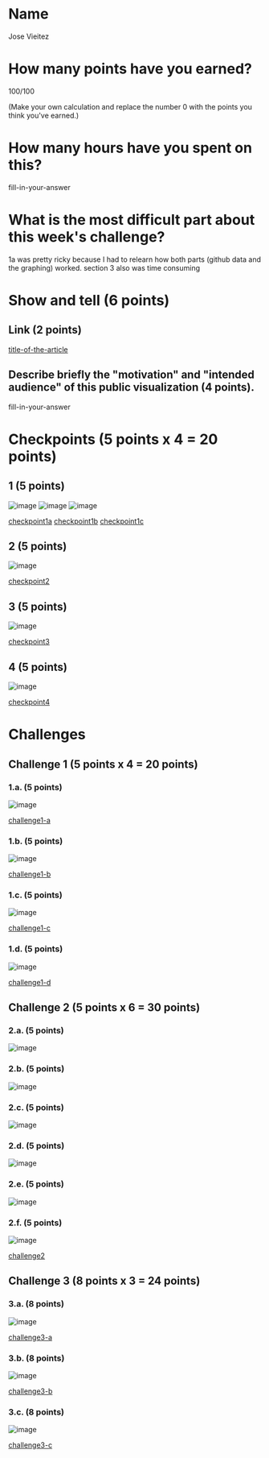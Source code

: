 # Name

Jose Vieitez
# How many points have you earned?

100/100

(Make your own calculation and replace the number 0 with the points you think you've earned.)

# How many hours have you spent on this?

fill-in-your-answer

# What is the most difficult part about this week's challenge?

1a was pretty ricky because I had to relearn how both parts (github data and the graphing) worked. section 3 also was time consuming
# Show and tell (6 points)

## Link (2 points)

[title-of-the-article](http://link-to-an-example-of-big-data-visualization-in-a-public-space)

## Describe briefly the "motivation" and "intended audience" of this public visualization (4 points).

fill-in-your-answer

# Checkpoints (5 points x 4 = 20 points)

## 1 (5 points)

![image](http://i.imgur.com/iooO8gx.png?raw=true)
![image](http://i.imgur.com/wn2yvQu.png?raw=true)
![image](http://i.imgur.com/Gl4r17L.png?raw=true)

[checkpoint1a](2a.html)
[checkpoint1b](2c.html)
[checkpoint1c](2e.html)

## 2 (5 points)

![image](http://i.imgur.com/majuNbF.png?raw=true)

[checkpoint2](checkpoint2.html)

## 3 (5 points)

![image](http://i.imgur.com/h8XzU2R.png?raw=true)

[checkpoint3](checkpoint3.html)

## 4 (5 points)

![image](http://i.imgur.com/PstLffN.png?raw=true)

[checkpoint4](checkpoint4.html)

# Challenges

## Challenge 1 (5 points x 4 = 20 points)

### 1.a. (5 points)

![image](http://i.imgur.com/c4REWez.png?raw=true)

[challenge1-a](challenge1a.html)

### 1.b. (5 points)

![image](http://i.imgur.com/G4NEOxK.png?raw=true)

[challenge1-b](checkpoint1b.html)

### 1.c. (5 points)

![image](http://i.imgur.com/QJLsm0x.png?raw=true)

[challenge1-c](checkpoint1c.html)

### 1.d. (5 points)

![image](http://i.imgur.com/FBepRy3.png?raw=true)

[challenge1-d](checkpoint1d.html)

## Challenge 2 (5 points x 6 = 30 points)

### 2.a. (5 points)

![image](http://i.imgur.com/vslBFMi.png?raw=true)

### 2.b. (5 points)

![image](http://i.imgur.com/bLktl3B.png?raw=true)

### 2.c. (5 points)

![image](http://i.imgur.com/QyWNx2y.png?raw=true)

### 2.d. (5 points)

![image](http://i.imgur.com/2Gt8fSX.png?raw=true)

### 2.e. (5 points)

![image](http://i.imgur.com/Jw4MYVz.png?raw=true)

### 2.f. (5 points)

![image](http://i.imgur.com/RUQKOFc.png?raw=true)

[challenge2](challenge2.html)

## Challenge 3 (8 points x 3 = 24 points)

### 3.a. (8 points)

![image](http://i.imgur.com/zG2zyMC.png?raw=true)

[challenge3-a](challenge3_a.html)

### 3.b. (8 points)

![image](http://i.imgur.com/SvZ5FLf.png?raw=true)

[challenge3-b](challenge3_b.html)

### 3.c. (8 points)

![image](http://i.imgur.com/5DuEH6e.png?raw=true)

[challenge3-c](challenge3_c.html)
